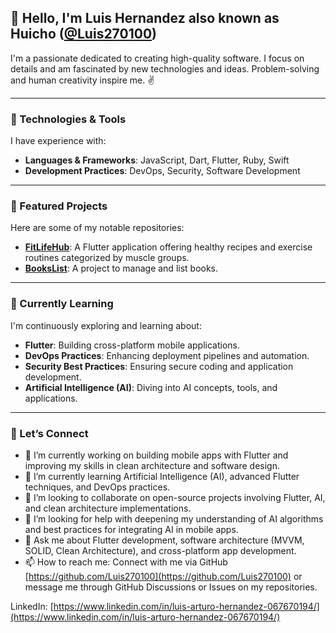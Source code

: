 ## 👋 Hello, I'm Luis Hernandez also known as Huicho ([@Luis270100](https://github.com/Luis270100))

I'm a passionate dedicated to creating high-quality software. I focus on details and am fascinated by new technologies and ideas. Problem-solving and human creativity inspire me. ✌️

---

### 🔧 Technologies & Tools

I have experience with:

- **Languages & Frameworks**: JavaScript, Dart, Flutter, Ruby, Swift  
- **Development Practices**: DevOps, Security, Software Development

---

### 📂 Featured Projects

Here are some of my notable repositories:

- **[FitLifeHub](https://github.com/Luis270100/FitLifeHub)**: A Flutter application offering healthy recipes and exercise routines categorized by muscle groups.  
- **[BooksList](https://github.com/Luis270100/BooksList)**: A project to manage and list books.

---

### 🌱 Currently Learning

I'm continuously exploring and learning about:

- **Flutter**: Building cross-platform mobile applications.
- **DevOps Practices**: Enhancing deployment pipelines and automation.  
- **Security Best Practices**: Ensuring secure coding and application development.  
- **Artificial Intelligence (AI)**: Diving into AI concepts, tools, and applications.  

---

### 🤝 Let’s Connect

- 🔭 I’m currently working on building mobile apps with Flutter and improving my skills in clean architecture and software design.  
- 🌱 I’m currently learning Artificial Intelligence (AI), advanced Flutter techniques, and DevOps practices.  
- 👯 I’m looking to collaborate on open-source projects involving Flutter, AI, and clean architecture implementations.  
- 🤔 I’m looking for help with deepening my understanding of AI algorithms and best practices for integrating AI in mobile apps.  
- 💬 Ask me about Flutter development, software architecture (MVVM, SOLID, Clean Architecture), and cross-platform app development. 
- 📫 How to reach me: Connect with me via GitHub [https://github.com/Luis270100](https://github.com/Luis270100) or message me through GitHub Discussions or Issues on my repositories.

 LinkedIn: [https://www.linkedin.com/in/luis-arturo-hernandez-067670194/](https://www.linkedin.com/in/luis-arturo-hernandez-067670194/)

